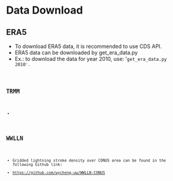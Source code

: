# Data Download

## ERA5
- To download ERA5 data, it is recommended to use CDS API. 
- ERA5 data can be downloaded by get_era_data.py
- Ex.: to download the data for year 2010, use: '<code>get_era_data.py 2010<code>'.

## TRMM
- 

## WWLLN 
- Gridded lightning stroke density over CONUS area can be found in the following Github link:
- https://github.com/wycheng-uw/WWLLN-CONUS
